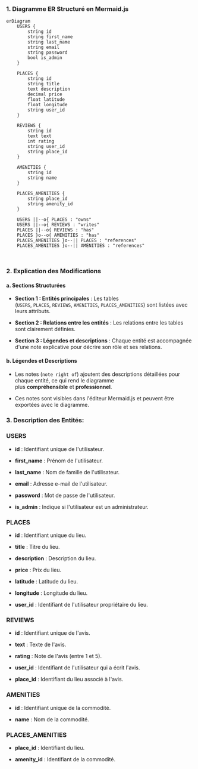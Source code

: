 ### **1. Diagramme ER Structuré en Mermaid.js**



```mermaid
erDiagram
    USERS {
        string id
        string first_name
        string last_name
        string email
        string password
        bool is_admin
    }

    PLACES {
        string id
        string title
        text description
        decimal price
        float latitude
        float longitude
        string user_id
    }

    REVIEWS {
        string id
        text text
        int rating
        string user_id
        string place_id
    }

    AMENITIES {
        string id
        string name
    }

    PLACES_AMENITIES {
        string place_id
        string amenity_id
    }

    USERS ||--o{ PLACES : "owns"
    USERS ||--o{ REVIEWS : "writes"
    PLACES ||--o{ REVIEWS : "has"
    PLACES }o--o{ AMENITIES : "has"
    PLACES_AMENITIES }o--|| PLACES : "references"
    PLACES_AMENITIES }o--|| AMENITIES : "references"

 
```
### **2. Explication des Modifications**

#### **a. Sections Structurées**

- **Section 1 : Entités principales** : Les tables (`USERS`, `PLACES`, `REVIEWS`, `AMENITIES`, `PLACES_AMENITIES`) sont listées avec leurs attributs.
    
- **Section 2 : Relations entre les entités** : Les relations entre les tables sont clairement définies.
    
- **Section 3 : Légendes et descriptions** : Chaque entité est accompagnée d'une note explicative pour décrire son rôle et ses relations.
    

#### **b. Légendes et Descriptions**

- Les notes (`note right of`) ajoutent des descriptions détaillées pour chaque entité, ce qui rend le diagramme plus **compréhensible** et **professionnel**.
    
- Ces notes sont visibles dans l'éditeur Mermaid.js et peuvent être exportées avec le diagramme.


### 3. Description des Entités:

### USERS

- **id** : Identifiant unique de l'utilisateur.
    
- **first_name** : Prénom de l'utilisateur.
    
- **last_name** : Nom de famille de l'utilisateur.
    
- **email** : Adresse e-mail de l'utilisateur.
    
- **password** : Mot de passe de l'utilisateur.
    
- **is_admin** : Indique si l'utilisateur est un administrateur.
    

### PLACES

- **id** : Identifiant unique du lieu.
    
- **title** : Titre du lieu.
    
- **description** : Description du lieu.
    
- **price** : Prix du lieu.
    
- **latitude** : Latitude du lieu.
    
- **longitude** : Longitude du lieu.
    
- **user_id** : Identifiant de l'utilisateur propriétaire du lieu.
    

### REVIEWS

- **id** : Identifiant unique de l'avis.
    
- **text** : Texte de l'avis.
    
- **rating** : Note de l'avis (entre 1 et 5).
    
- **user_id** : Identifiant de l'utilisateur qui a écrit l'avis.
    
- **place_id** : Identifiant du lieu associé à l'avis.
    

### AMENITIES

- **id** : Identifiant unique de la commodité.
    
- **name** : Nom de la commodité.
    

### PLACES_AMENITIES

- **place_id** : Identifiant du lieu.
    
- **amenity_id** : Identifiant de la commodité.